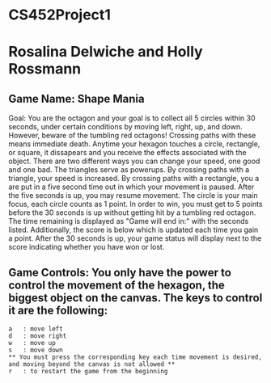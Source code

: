 # CS452Project1
# Rosalina Delwiche and Holly Rossmann

## Game Name: Shape Mania 

Goal: You are the octagon and your goal is to collect all 5 circles within 30 seconds, under  certain conditions by moving left, right, up, and down. However, beware of the tumbling red octagons! Crossing paths with these means immediate death. Anytime your hexagon touches a circle, rectangle, or square, it dissapears and you receive the effects associated with the object.  There are two different ways you can change your speed, one good and one bad. The triangles serve as powerups. By crossing paths with a triangle, your speed is increased. By crossing paths with a rectangle, you a are put in a five second time out in which your movement is paused. After the five seconds is up, you may resume movement. The circle is your main focus, each circle counts as 1 point. In order to win, you must get to 5 points before the 30 seconds is up without getting hit by a tumbling red octagon. The time remaining is displayed as "Game will end in:" with the seconds listed. Additionally, the score is below which is updated each time you gain a point. After the 30 seconds is up, your game status will display next to the score indicating whether you have won or lost. 

## Game Controls: You only have the power to control the movement of the hexagon, the biggest object on the canvas. The keys to control it are the following:
    a   : move left
    d   : move right
    w   : move up
    s   : move down
    ** You must press the corresponding key each time movement is desired, and moving beyond the canvas is not allowed **
    r   : to restart the game from the beginning